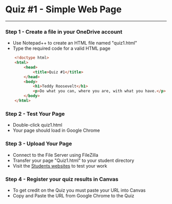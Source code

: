 # Quiz #1 - Simple Web Page

---

### Step 1 - Create a file in your OneDrive account
* Use Notepad++ to create an HTML file named "quiz1.html"
* Type the required code for a valid HTML page

```html
    <!doctype html>
    <html>
        <head>
            <title>Quiz #1</title>
        </head>
        <body>
            <h1>Teddy Roosevelt</h1>
            <p>Do what you can, where you are, with what you have.</p>
        </body>
    </html>
```

### Step 2 - Test Your Page
* Double-click quiz1.html
* Your page should load in Google Chrome

### Step 3 - Upload Your Page
* Connect to the File Server using FileZilla
* Transfer your page "Quiz1.html" to your student directory
* Visit the [Students websites](http://bacs200.unco.edu/BACS_200/students.html) to test your work

### Step 4 - Register your quiz results in Canvas
* To get credit on the Quiz you must paste your URL into Canvas
* Copy and Paste the URL from Google Chrome to the Quiz 

